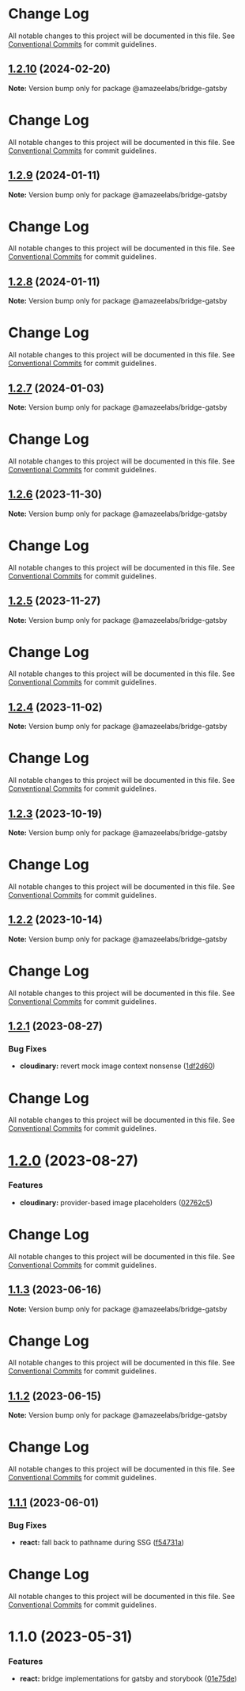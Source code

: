 # Change Log

All notable changes to this project will be documented in this file. See
[Conventional Commits](https://conventionalcommits.org) for commit guidelines.

## [1.2.10](https://github.com/AmazeeLabs/silverback-mono/compare/@amazeelabs/bridge-gatsby@1.2.9...@amazeelabs/bridge-gatsby@1.2.10) (2024-02-20)

**Note:** Version bump only for package @amazeelabs/bridge-gatsby

# Change Log

All notable changes to this project will be documented in this file. See
[Conventional Commits](https://conventionalcommits.org) for commit guidelines.

## [1.2.9](https://github.com/AmazeeLabs/silverback-mono/compare/@amazeelabs/bridge-gatsby@1.2.8...@amazeelabs/bridge-gatsby@1.2.9) (2024-01-11)

**Note:** Version bump only for package @amazeelabs/bridge-gatsby

# Change Log

All notable changes to this project will be documented in this file. See
[Conventional Commits](https://conventionalcommits.org) for commit guidelines.

## [1.2.8](https://github.com/AmazeeLabs/silverback-mono/compare/@amazeelabs/bridge-gatsby@1.2.7...@amazeelabs/bridge-gatsby@1.2.8) (2024-01-11)

**Note:** Version bump only for package @amazeelabs/bridge-gatsby

# Change Log

All notable changes to this project will be documented in this file. See
[Conventional Commits](https://conventionalcommits.org) for commit guidelines.

## [1.2.7](https://github.com/AmazeeLabs/silverback-mono/compare/@amazeelabs/bridge-gatsby@1.2.6...@amazeelabs/bridge-gatsby@1.2.7) (2024-01-03)

**Note:** Version bump only for package @amazeelabs/bridge-gatsby

# Change Log

All notable changes to this project will be documented in this file. See
[Conventional Commits](https://conventionalcommits.org) for commit guidelines.

## [1.2.6](https://github.com/AmazeeLabs/silverback-mono/compare/@amazeelabs/bridge-gatsby@1.2.5...@amazeelabs/bridge-gatsby@1.2.6) (2023-11-30)

**Note:** Version bump only for package @amazeelabs/bridge-gatsby

# Change Log

All notable changes to this project will be documented in this file. See
[Conventional Commits](https://conventionalcommits.org) for commit guidelines.

## [1.2.5](https://github.com/AmazeeLabs/silverback-mono/compare/@amazeelabs/bridge-gatsby@1.2.4...@amazeelabs/bridge-gatsby@1.2.5) (2023-11-27)

**Note:** Version bump only for package @amazeelabs/bridge-gatsby

# Change Log

All notable changes to this project will be documented in this file. See
[Conventional Commits](https://conventionalcommits.org) for commit guidelines.

## [1.2.4](https://github.com/AmazeeLabs/silverback-mono/compare/@amazeelabs/bridge-gatsby@1.2.3...@amazeelabs/bridge-gatsby@1.2.4) (2023-11-02)

**Note:** Version bump only for package @amazeelabs/bridge-gatsby

# Change Log

All notable changes to this project will be documented in this file. See
[Conventional Commits](https://conventionalcommits.org) for commit guidelines.

## [1.2.3](https://github.com/AmazeeLabs/silverback-mono/compare/@amazeelabs/bridge-gatsby@1.2.2...@amazeelabs/bridge-gatsby@1.2.3) (2023-10-19)

**Note:** Version bump only for package @amazeelabs/bridge-gatsby

# Change Log

All notable changes to this project will be documented in this file. See
[Conventional Commits](https://conventionalcommits.org) for commit guidelines.

## [1.2.2](https://github.com/AmazeeLabs/silverback-mono/compare/@amazeelabs/bridge-gatsby@1.2.1...@amazeelabs/bridge-gatsby@1.2.2) (2023-10-14)

**Note:** Version bump only for package @amazeelabs/bridge-gatsby

# Change Log

All notable changes to this project will be documented in this file. See
[Conventional Commits](https://conventionalcommits.org) for commit guidelines.

## [1.2.1](https://github.com/AmazeeLabs/silverback-mono/compare/@amazeelabs/bridge-gatsby@1.2.0...@amazeelabs/bridge-gatsby@1.2.1) (2023-08-27)

### Bug Fixes

- **cloudinary:** revert mock image context nonsense
  ([1df2d60](https://github.com/AmazeeLabs/silverback-mono/commit/1df2d606f4f69e422f449fef0cbc09f649baaa59))

# Change Log

All notable changes to this project will be documented in this file. See
[Conventional Commits](https://conventionalcommits.org) for commit guidelines.

# [1.2.0](https://github.com/AmazeeLabs/silverback-mono/compare/@amazeelabs/bridge-gatsby@1.1.3...@amazeelabs/bridge-gatsby@1.2.0) (2023-08-27)

### Features

- **cloudinary:** provider-based image placeholders
  ([02762c5](https://github.com/AmazeeLabs/silverback-mono/commit/02762c5bf5d8008598e2059bcb359806a8cb69e0))

# Change Log

All notable changes to this project will be documented in this file. See
[Conventional Commits](https://conventionalcommits.org) for commit guidelines.

## [1.1.3](https://github.com/AmazeeLabs/silverback-mono/compare/@amazeelabs/bridge-gatsby@1.1.2...@amazeelabs/bridge-gatsby@1.1.3) (2023-06-16)

**Note:** Version bump only for package @amazeelabs/bridge-gatsby

# Change Log

All notable changes to this project will be documented in this file. See
[Conventional Commits](https://conventionalcommits.org) for commit guidelines.

## [1.1.2](https://github.com/AmazeeLabs/silverback-mono/compare/@amazeelabs/bridge-gatsby@1.1.1...@amazeelabs/bridge-gatsby@1.1.2) (2023-06-15)

**Note:** Version bump only for package @amazeelabs/bridge-gatsby

# Change Log

All notable changes to this project will be documented in this file. See
[Conventional Commits](https://conventionalcommits.org) for commit guidelines.

## [1.1.1](https://github.com/AmazeeLabs/silverback-mono/compare/@amazeelabs/bridge-gatsby@1.1.0...@amazeelabs/bridge-gatsby@1.1.1) (2023-06-01)

### Bug Fixes

- **react:** fall back to pathname during SSG
  ([f54731a](https://github.com/AmazeeLabs/silverback-mono/commit/f54731a46c9ff8e29f53c5115987739fa9e0fe67))

# Change Log

All notable changes to this project will be documented in this file. See
[Conventional Commits](https://conventionalcommits.org) for commit guidelines.

# 1.1.0 (2023-05-31)

### Features

- **react:** bridge implementations for gatsby and storybook
  ([01e75de](https://github.com/AmazeeLabs/silverback-mono/commit/01e75deba5931190fb471cb09da43253fafcd6f5))
